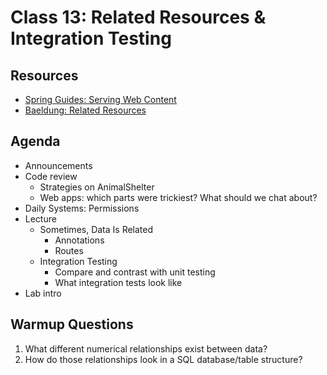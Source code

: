 # Class 13: Related Resources & Integration Testing

## Resources
* [Spring Guides: Serving Web Content](https://spring.io/guides/gs/serving-web-content/)
* [Baeldung: Related Resources](https://www.baeldung.com/spring-data-rest-relationships)

## Agenda
- Announcements
- Code review
    - Strategies on AnimalShelter
    - Web apps: which parts were trickiest? What should we chat about?
- Daily Systems: Permissions
- Lecture
    - Sometimes, Data Is Related
        - Annotations
        - Routes
    - Integration Testing
        - Compare and contrast with unit testing
        - What integration tests look like
- Lab intro

## Warmup Questions
1. What different numerical relationships exist between data?
2. How do those relationships look in a SQL database/table structure?
